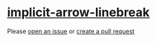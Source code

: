[implicit-arrow-linebreak](https://eslint.org/docs/rules/implicit-arrow-linebreak)
==================================================================================
Please [open an issue](https://github.com/professional-js/eslint-config/issues/new)
or [create a pull request](https://github.com/professional-js/eslint-config/edit/main/src/rules-configurations/eslint/implicit-arrow-linebreak.md)
